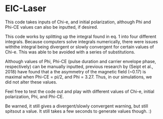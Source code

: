 # EIC-Laser

This code takes inputs of Chi-e, and initial polarization, although Phi and Phi-CE values can also be inputted, if desired.

This code works by splitting up the integral found in eq. 1 into four different integrals. Because computers solve integrals numerically, there were issues withthe integral being divergent or slowly convergent for certain values of Chi-e. This was able to be avoided with a series of substitutions. 

Although values of Phi, Phi-CE (pulse duration and carrier envelope phase, respectively) can be manually inputted, previous research by (Seipt et al., 2018) have found that a the asymmetry of the magnetic field (~0.17) is maximal when Phi-CE = pi/2, and Phi = 3.27. Thus, in our simulations, we did not alter these values. 

Feel free to test the code out and play with different values of Chi-e, initial polarization, Phi, and Phi-CE.

Be warned, it still gives a divergent/slowly convergent warning, but still spitsout a value. It still takes a few seconds to generate values though. :)
